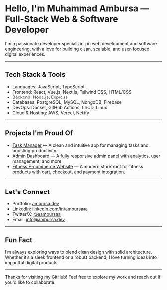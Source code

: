 # Hello, I'm Muhammad Ambursa — Full-Stack Web & Software Developer

I'm a passionate developer specializing in web development and software engineering, with a love for building clean, scalable, and user-focused digital experiences.

---

## Tech Stack & Tools

- Languages: JavaScript, TypeScript
- Frontend: React, Vue.js, Next.js, Tailwind CSS, HTML/CSS
- Backend: Node.js, Express
- Databases: PostgreSQL, MySQL, MongoDB, Firebase
- DevOps: Docker, GitHub Actions, CI/CD, Linux
- Cloud & Hosting: AWS, Vercel, Netlify

---

## Projects I'm Proud Of

- [Task Manager](#) — A clean and intuitive app for managing tasks and boosting productivity.
- [Admin Dashboard](#) — A fully responsive admin panel with analytics, user management, and more.
- [Fitness E-commerce Website](#) — A modern storefront for fitness products with cart, checkout, and payment integration.


---

## Let's Connect

- Portfolio: [ambursa.dev](https://ambursaa.netlify.app/)
- LinkedIn: [linkedin.com/in/ambursaaa](https://www.linkedin.com/in/ambursaaa/)
- Twitter/X: [@aambursaa](https://x.com/aambursaa)
- Email: [info@ambursa.dev](mailto:info@ambursa.dev)

---

## Fun Fact

I’m always exploring ways to blend clean design with solid architecture. Whether it’s a sleek frontend or a robust backend, I love turning ideas into impactful digital products.

---

Thanks for visiting my GitHub! Feel free to explore my work and reach out if you'd like to collaborate.

